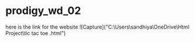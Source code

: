 # prodigy_wd_02

here is the link for the website 
![Capture]("C:\Users\sandhiya\OneDrive\Html Project\tic tac toe .html")
